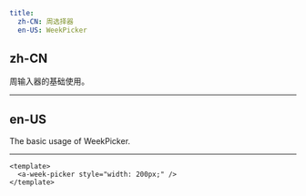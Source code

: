 ```yaml
title:
  zh-CN: 周选择器
  en-US: WeekPicker
```

## zh-CN

周输入器的基础使用。

---

## en-US

The basic usage of WeekPicker.

---

```vue
<template>
  <a-week-picker style="width: 200px;" />
</template>
```
